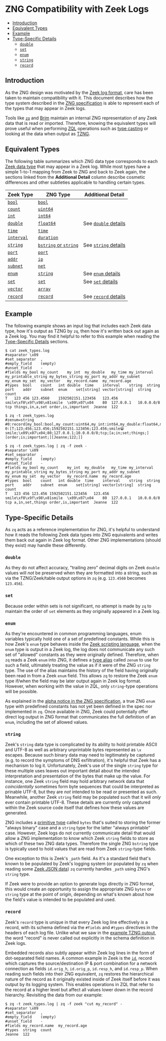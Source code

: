 # ZNG Compatibility with Zeek Logs

- [Introduction](#introduction)
- [Equivalent Types](#equivalent-types)
- [Example](#example)
- [Type-Specific Details](#type-specific-details)
  * [`double`](#double)
  * [`set`](#set)
  * [`enum`](#enum)
  * [`string`](#string)
  * [`record`](#record)

## Introduction

As the ZNG design was motivated by the [Zeek log format](https://docs.zeek.org/en/stable/examples/logs/),
care has been taken to maintain compatibility with it. This document describes
how the type system described in the [ZNG specification](spec.md)
is able to represent each of the types that may appear in Zeek logs.

Tools like [`zq`](https://github.com/brimsec/zq) and [Brim](https://github.com/brimsec/brim)
maintain an internal ZNG representation of any Zeek data that is read or
imported. Therefore, knowing the equivalent types will prove useful when
performing [ZQL](../../zql/README.md) operations such as
[type casting](../../zql/docs/data-types#example) or looking at the
data when output as [TZNG](spec.md#4-zng-text-format-tzng).

## Equivalent Types

The following table summarizes which ZNG data type corresponds to each
[Zeek data type](https://docs.zeek.org/en/current/script-reference/types.html)
that may appear in a Zeek log. While most types have a simple 1-to-1 mapping
from Zeek to ZNG and back to Zeek again, the sections linked from the
**Additional Detail** column describe cosmetic differences and other subtleties
applicable to handling certain types.

| Zeek Type  | ZNG Type   | Additional Detail |
|------------|------------|-------------------|
| [`bool`](https://docs.zeek.org/en/current/script-reference/types.html#type-bool)         | [`bool`](spec.md#5-primitive-types)     | |
| [`count`](https://docs.zeek.org/en/current/script-reference/types.html#type-count)       | [`uint64`](spec.md#5-primitive-types)   | |
| [`int`](https://docs.zeek.org/en/current/script-reference/types.html#type-int)           | [`int64`](spec.md#5-primitive-types)    | |
| [`double`](https://docs.zeek.org/en/current/script-reference/types.html#type-double)     | [`float64`](spec.md#5-primitive-types)  | See [`double` details](#double) |
| [`time`](https://docs.zeek.org/en/current/script-reference/types.html#type-time)         | [`time`](spec.md#5-primitive-types)     | |
| [`interval`](https://docs.zeek.org/en/current/script-reference/types.html#type-interval) | [`duration`](spec.md#5-primitive-types) | |
| [`string`](https://docs.zeek.org/en/current/script-reference/types.html#type-string)     | [`bstring` or `string`](spec.md#5-primitive-types) | See [`string` details](#string) |
| [`port`](https://docs.zeek.org/en/current/script-reference/types.html#type-port)         | [`port`](spec.md#5-primitive-types)     | |
| [`addr`](https://docs.zeek.org/en/current/script-reference/types.html#type-addr)         | [`ip`](spec.md#5-primitive-types)       | |
| [`subnet`](https://docs.zeek.org/en/current/script-reference/types.html#type-subnet)     | [`net`](spec.md#5-primitive-types)      | |
| [`enum`](https://docs.zeek.org/en/current/script-reference/types.html#type-enum)         | [`string`](spec.md#5-primitive-types)   | See [`enum` details](#enum) |
| [`set`](https://docs.zeek.org/en/current/script-reference/types.html#type-set)           | [`set`](spec.md#3113-set-typedef)       | See [`set` details](#set) | 
| [`vector`](https://docs.zeek.org/en/current/script-reference/types.html#type-vector)     | [`array`](spec.md#3112-array-typedef)   | |
| [`record`](https://docs.zeek.org/en/current/script-reference/types.html#type-record)     | [`record`](spec.md#3111-record-typedef) | See [`record` details](#record) |

## Example

The following example shows an input log that includes each Zeek data type,
how it's output as TZNG by `zq`, then how it's written back out again as a Zeek
log. You may find it helpful to refer to this example when reading the
[Type-Specific Details](#type-specific-details) sections.

```
$ cat zeek_types.log 
#separator \x09
#set_separator	,
#empty_field	(empty)
#unset_field	-
#fields	my_bool	my_count	my_int	my_double	my_time	my_interval	my_printable_string	my_bytes_string	my_port	my_addr	my_subnet	my_enum	my_set	my_vector	my_record.name	my_record.age
#types	bool	count	int	double	time	interval	string	string	port	addr	subnet	enum	set[string]	vector[string]	string	count
T	123	456	123.4560	1592502151.123456	123.456	smile\xf0\x9f\x98\x81smile	\x09\x07\x04	80	127.0.0.1	10.0.0.0/8	tcp	things,in,a,set	order,is,important	Jeanne	122

$ zq -t zeek_types.log 
#zenum=string
#0:record[my_bool:bool,my_count:uint64,my_int:int64,my_double:float64,my_time:time,my_interval:duration,my_printable_string:bstring,my_bytes_string:bstring,my_port:port,my_addr:ip,my_subnet:net,my_enum:zenum,my_set:set[bstring],my_vector:array[bstring],my_record:record[name:bstring,age:uint64]]
0:[T;123;456;123.456;1592502151.123456;123.456;smile😁smile;\x09\x07\x04;80;127.0.0.1;10.0.0.0/8;tcp;[a;in;set;things;][order;is;important;][Jeanne;122;]]

$ zq -t zeek_types.log | zq -f zeek -
#separator \x09
#set_separator	,
#empty_field	(empty)
#unset_field	-
#fields	my_bool	my_count	my_int	my_double	my_time	my_interval	my_printable_string	my_bytes_string	my_port	my_addr	my_subnet	my_enum	my_set	my_vector	my_record.name	my_record.age
#types	bool	count	int	double	time	interval	string	string	port	addr	subnet	enum	set[string]	vector[string]	string	count
T	123	456	123.456	1592502151.123456	123.456	smile\xf0\x9f\x98\x81smile	\x09\x07\x04	80	127.0.0.1	10.0.0.0/8	tcp	a,in,set,things	order,is,important	Jeanne	122
```

## Type-Specific Details

As `zq` acts as a reference implementation for ZNG, it's helpful to understand
how it reads the following Zeek data types into ZNG equivalents and writes
them back out again in Zeek log format. Other ZNG implementations (should they
exist) may handle these differently.

### `double`

As they do not affect accuracy, "trailing zero" decimal digits on Zeek `double`
values will _not_ be preserved when they are formatted into a string, such as
via the TZNG/Zeek/table output options in `zq` (e.g. `123.4560` becomes
`123.456`).

### `set`

Because order within sets is not significant, no attempt is made by `zq` to
maintain the order of `set` elements as they originally appeared in a Zeek log.

### `enum`

As they're encountered in common programming languages, enum variables
typically hold one of a set of predefined constants. While this is
how Zeek's `enum` type behaves inside the
[Zeek scripting language](https://docs.zeek.org/en/current/examples/scripting/),
when the `enum` type is output in a Zeek log, the log does not communicate
any such set of "allowed" constants as they were originally defined. Therefore,
when `zq` reads a Zeek `enum` into ZNG, it defines a
[type alias](spec.md#412-type-alias) called `zenum` to use for such a field,
ultimately treating the value as if it were of the ZNG `string` type. The use
of the alias maintains the history of the field having originally been read in
from a Zeek `enum` field. This allows `zq` to restore the Zeek `enum` type
if/when the field may be later output again in Zeek log format. However, when
working with the value in ZQL, only `string`-type operations will be possible.

As explained in the [alpha notice in the ZNG specification](spec.md), a true
ZNG `enum` type with predefined constants has not yet been defined in the spec
nor implemented in `zq`. Once available in ZNG, Zeek could potentially
offer direct log output in ZNG format that communicates the full definition of
an `enum`, including the set of allowed values.

### `string`

Zeek's `string` data type is complicated by its ability to hold printable ASCII
and UTF-8 as well as arbitrary unprintable bytes represented as `\x` escapes.
Because such binary data may need to legitimately be captured (e.g. to record
the symptoms of DNS exfiltration), it's helpful that Zeek has a mechanism to
log it. Unfortunately, Zeek's use of the single `string` type for these
multiple uses leaves out important detail about the intended interpretation and
presentation of the bytes that make up the value. For instance, one Zeek
`string` field may hold arbitrary network data that _coincidentally_ sometimes
form byte sequences that could be interpreted as prinable UTF-8, but they are
_not_ intended to be read or presented as such. Meanwhile, another Zeek
`string` field may be populated such that it will _only_ ever contain printable
UTF-8. These details are currently only captured within the Zeek source code
itself that defines how these values are generated.

ZNG includes a [primitive type](spec.md#5-primitive-types) called `bytes` that's
suited to storing the former "always binary" case and a `string` type for the
latter "always printable" case. However, Zeek logs do not currently communicate
detail that would allow a ZNG implementation to know which Zeek `string` fields
to store as which of these two ZNG data types. Therefore the single ZNG
`bstring` type is typically used to hold values that are read from Zeek
`string`-type fields.

One exception to this is Zeek's `_path` field. As it's a standard field that's
known to be populated by Zeek's logging system (or populated by `zq` when reading some
[Zeek JSON data](https://github.com/brimsec/zq/tree/master/zeek#type-definition-structure--importance-of-_path))
`zq` currently handles `_path` using ZNG's `string` type.

If Zeek were to provide an option to generate logs directly in ZNG format, this
would create an opportunity to assign the appropriate ZNG `bytes` or `string`
type at the point of origin, depending on what's known about how the field's
value is intended to be populated and used.

### `record`

Zeek's `record` type is unique in that every Zeek log line effectively _is_ a
record, with its schema defined via the `#fields` and `#types` directives in
the headers of each log file. Unlike what we saw in the
[example TZNG output](#example), the word "record" is never called out
explicitly in the schema definition in Zeek logs.

Embedded records also subtly appear within Zeek log lines in the form of
dot-separated field names. A common example in Zeek is the
[`id`](https://docs.zeek.org/en/current/scripts/base/init-bare.zeek.html#type-conn_id),
record which captures the source/destination IP & port combination for a
network connection as fields `id.orig_h`, `id.orig_p`, `id.resp_h`, and
`id.resp_p`. When reading such fields into their ZNG equivalent, `zq` restores
the hierarchical nature of the record as it originally existed inside of Zeek
itself before it was output by its logging system. This enables operations in
ZQL that refer to the record at a higher level but affect all values lower
down in the record hierarchy. Revisiting the data from our
example:

```
$ zq -t zeek_types.log | zq -f zeek "cut my_record" -
#separator \x09
#set_separator	,
#empty_field	(empty)
#unset_field	-
#fields	my_record.name	my_record.age
#types	string	count
Jeanne	122
```
